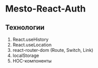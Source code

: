# Mesto-React-Auth

## Технологии

1. React.useHistory
2. React.useLocation
3. react-router-dom (Route, Switch, Link)
4. localStorage
5. HOC-компоненты